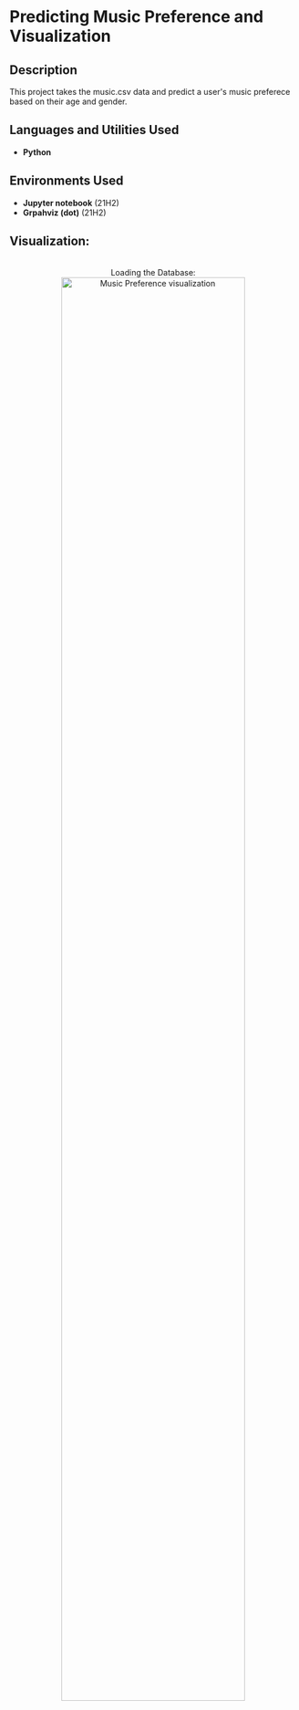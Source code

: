 <h1>Predicting Music Preference and Visualization</h1>

<h2>Description</h2>
This project takes the music.csv data and predict a user's music preferece based on their age and gender.
<br />


<h2>Languages and Utilities Used</h2>

- <b>Python</b> 

<h2>Environments Used </h2>

- <b>Jupyter notebook</b> (21H2)
- <b>Grpahviz (dot)</b> (21H2)

<h2>Visualization:</h2>

<p align="center">
<br />
Loading the Database: 
  <img src="https://i.imgur.com/f4CHQ78.png" height="80%" width="80%" alt="Music Preference visualization"/>

